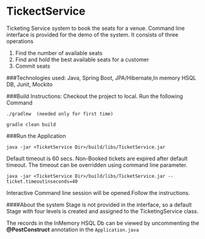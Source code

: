 # TickectService

Ticketing Service system to book the seats for a venue. Command line interface is provided for the demo of the system. It consists of three operations

1. Find the number of available seats
2. Find and hold the best available seats for a customer
3. Commit seats

###Technologies used:
Java, Spring Boot, JPA/Hibernate,In memory HSQL DB, Junit, Mockito

###Build Instructions:
Checkout the project to local. Run the following Command

`./gradlew  (needed only for first time)`

`gradle clean build`

###Run the Application

`java -jar <TicketService Dir>/build/libs/TicketService.jar`

Default timeout is 60 secs. Non-Booked tickets are  expired after default timeout. The timeout can be overridden using command line parameter.

`java -jar <TicketService Dir>/build/libs/TicketService.jar --ticket.timeoutinseconds=40`

Interactive Command line session will be opened.Follow the instructions.

####About the system
Stage is not provided in the interface, so a default Stage with four levels is created and assigned to the TicketingService class.

The records in the InMemory HSQL Db can be viewed by uncommenting the **@PostConstruct** annotation in the `Application.java`
